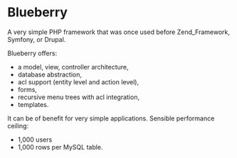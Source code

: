 Blueberry
=========

A very simple PHP framework that was once used before Zend_Framework, Symfony, or Drupal.

Blueberry offers:

- a model, view, controller architecture,
- database abstraction,
- acl support (entity level and action level),
- forms,
- recursive menu trees with acl integration,
- templates.

It can be of benefit for very simple applications. Sensible performance ceiling:

- 1,000 users
- 1,000 rows per MySQL table.
